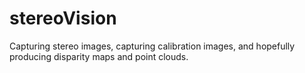 # stereoVision
Capturing stereo images, capturing calibration images, and hopefully producing disparity maps and point clouds.
